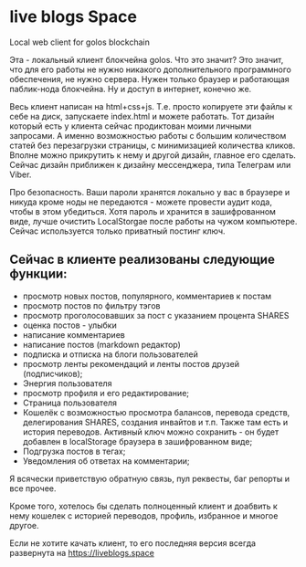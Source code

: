 # live blogs Space
Local web client for golos blockchain

Эта  - локальный клиент блокчейна golos. Что это значит? Это значит, что для его работы не нужно никакого дополнительного программного обеспечения, не нужно сервера. Нужен только браузер и работающая паблик-нода блокчейна. Ну и доступ в интернет, конечно же. 

Весь клиент написан на html+css+js. Т.е. просто копируете эти файлы к себе на диск, запускаете index.html и можете работать. Тот дизайн который есть у клиента сейчас продиктован моими личными запросами. А именно возможностью работы с большим количеством статей без перезагрузки страницы, с минимизацией количества кликов. Вполне можно прикрутить к нему и другой дизайн, главное его сделать. Сейчас дизайн приближен к дизайну мессенджера, типа Телеграм или Viber.

Про безопасность. Ваши пароли хранятся локально у вас в браузере и никуда кроме ноды не передаются - можете провести аудит кода, чтобы в этом убедиться. Хотя пароль и хранится в зашифрованном виде, лучше очистить LocalStorgae после работы на чужом компьютере. Сейчас используется только приватный постинг ключ. 

## Сейчас в клиенте реализованы следующие функции:
* просмотр новых постов, популярного, комментариев к постам
* просмотр постов по фильтру тэгов
* просмотр проголосовавших за пост с указанием процента SHARES
* оценка постов - улыбки
* написание комментариев
* написание постов (markdown редактор)
* подписка и отписка на блоги пользователей
* просмотр ленты рекомендаций и ленты постов друзей (подписчиков);
* Энергия пользователя
* просмотр профиля и его редактирование;
* Страница пользователя
* Кошелёк с возможностью просмотра балансов, перевода средств, делегирования SHARES, создания инвайтов и т.п. Также там есть и история переводов. Активный ключ можно сохранить - он будет добавлен в localStorage браузера в зашифрованном виде;
* Подгрузка постов в тегах;
* Уведомления об ответах на комментарии;

Я всячески приветствую обратную связь, пул реквесты, баг репорты и все прочее. 

Кроме того, хотелось бы сделать полноценный клиент и доабвить к нему кошелек с историей переводов, профиль, избранное и многое другое. 

Если не хотите качать клиент, то его последняя версия всегда развернута на https://liveblogs.space
